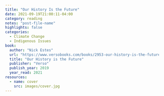```yaml
---
title: "Our History Is the Future"
date: 2021-09-19T21:00:11-04:00
category: reading
notes: "post-file-name"
highlights: false
categories:
  - Climate Change
  - Indigenous Issues
book:
  author: "Nick Estes"
  url: "https://www.versobooks.com/books/2953-our-history-is-the-future"
  title: "Our History is the Future"
  publisher: "Verso"
  publish_year: 2019
  year_read: 2021
resources:
  - name: cover
    src: images/cover.jpg
---
```



